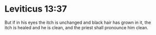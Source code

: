 # Leviticus 13:37

But if in his eyes the itch is unchanged and black hair has grown in it, the itch is healed and he is clean, and the priest shall pronounce him clean.
